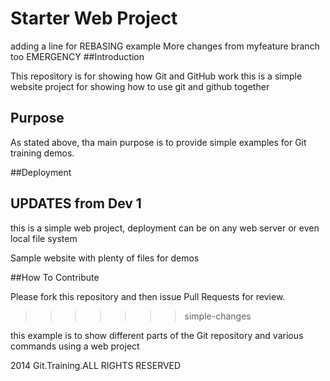 # Starter Web Project
adding a line for REBASING example
More changes from myfeature branch too
EMERGENCY 
##Introduction

This repository is for showing how Git and GitHub work
this is a simple website project for showing how to use git and github together
## Purpose
As stated above, tha main purpose is to provide simple examples for Git training demos.

##Deployment
## UPDATES from Dev 1
this is a simple web project, deployment can be on any web server or even local file system


Sample website with plenty of files for demos

##How To Contribute

Please fork this repository and then issue Pull Requests for review.
>>>>>>> simple-changes

this example is to show different parts of the Git repository  and various commands using a web project

2014 Git.Training.ALL RIGHTS RESERVED
